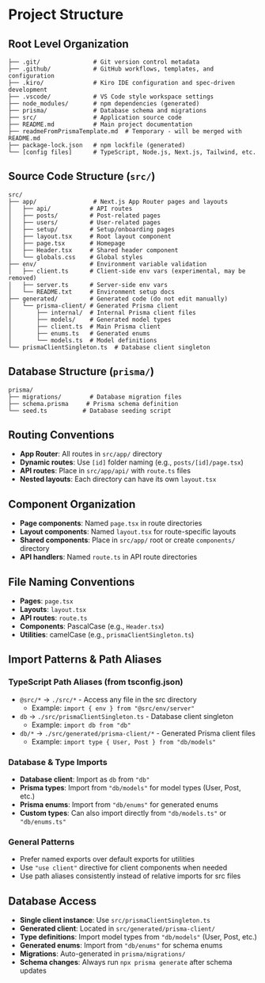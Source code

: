 # Project Structure

## Root Level Organization
```
├── .git/               # Git version control metadata
├── .github/            # GitHub workflows, templates, and configuration
├── .kiro/              # Kiro IDE configuration and spec-driven development
├── .vscode/            # VS Code style workspace settings
├── node_modules/       # npm dependencies (generated)
├── prisma/             # Database schema and migrations
├── src/                # Application source code
├── README.md           # Main project documentation
├── readmeFromPrismaTemplate.md  # Temporary - will be merged with README.md
├── package-lock.json   # npm lockfile (generated)
└── [config files]      # TypeScript, Node.js, Next.js, Tailwind, etc.
```

## Source Code Structure (`src/`)
```
src/
├── app/                # Next.js App Router pages and layouts
│   ├── api/           # API routes
│   ├── posts/         # Post-related pages
│   ├── users/         # User-related pages
│   ├── setup/         # Setup/onboarding pages
│   ├── layout.tsx     # Root layout component
│   ├── page.tsx       # Homepage
│   ├── Header.tsx     # Shared header component
│   └── globals.css    # Global styles
├── env/               # Environment variable validation
│   ├── client.ts      # Client-side env vars (experimental, may be removed)
│   ├── server.ts      # Server-side env vars
│   └── README.txt     # Environment setup docs
├── generated/         # Generated code (do not edit manually)
│   └── prisma-client/ # Generated Prisma client
│       ├── internal/  # Internal Prisma client files
│       ├── models/    # Generated model types
│       ├── client.ts  # Main Prisma client
│       ├── enums.ts   # Generated enums
│       └── models.ts  # Model definitions
└── prismaClientSingleton.ts  # Database client singleton
```

## Database Structure (`prisma/`)
```
prisma/
├── migrations/        # Database migration files
├── schema.prisma     # Prisma schema definition
└── seed.ts          # Database seeding script
```

## Routing Conventions
- **App Router**: All routes in `src/app/` directory
- **Dynamic routes**: Use `[id]` folder naming (e.g., `posts/[id]/page.tsx`)
- **API routes**: Place in `src/app/api/` with `route.ts` files
- **Nested layouts**: Each directory can have its own `layout.tsx`

## Component Organization
- **Page components**: Named `page.tsx` in route directories
- **Layout components**: Named `layout.tsx` for route-specific layouts
- **Shared components**: Place in `src/app/` root or create `components/` directory
- **API handlers**: Named `route.ts` in API route directories

## File Naming Conventions
- **Pages**: `page.tsx`
- **Layouts**: `layout.tsx`
- **API routes**: `route.ts`
- **Components**: PascalCase (e.g., `Header.tsx`)
- **Utilities**: camelCase (e.g., `prismaClientSingleton.ts`)

## Import Patterns & Path Aliases

### TypeScript Path Aliases (from tsconfig.json)
- `@src/*` → `./src/*` - Access any file in the src directory
  - Example: `import { env } from "@src/env/server"`
- `db` → `./src/prismaClientSingleton.ts` - Database client singleton
  - Example: `import db from "db"`
- `db/*` → `./src/generated/prisma-client/*` - Generated Prisma client files
  - Example: `import type { User, Post } from "db/models"`

### Database & Type Imports
- **Database client**: Import as `db` from `"db"`
- **Prisma types**: Import from `"db/models"` for model types (User, Post, etc.)
- **Prisma enums**: Import from `"db/enums"` for generated enums
- **Custom types**: Can also import directly from `"db/models.ts"` or `"db/enums.ts"`

### General Patterns
- Prefer named exports over default exports for utilities
- Use `"use client"` directive for client components when needed
- Use path aliases consistently instead of relative imports for src files

## Database Access
- **Single client instance**: Use `src/prismaClientSingleton.ts`
- **Generated client**: Located in `src/generated/prisma-client/`
- **Type definitions**: Import model types from `"db/models"` (User, Post, etc.)
- **Generated enums**: Import from `"db/enums"` for schema enums
- **Migrations**: Auto-generated in `prisma/migrations/`
- **Schema changes**: Always run `npx prisma generate` after schema updates